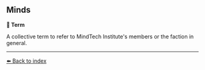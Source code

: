 ## Minds

**📑 Term**

A collective term to refer to MindTech Institute's members or the faction in general.


----------
[⬅️ Back to index](/#7c50_s)